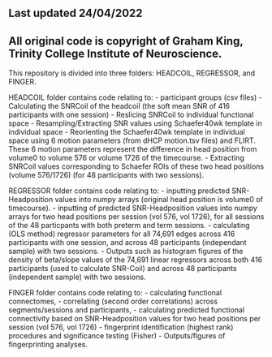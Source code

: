 ## Last updated 24/04/2022
## All original code is copyright of Graham King, Trinity College Institute of Neuroscience. 

This repository is divided into three folders: HEADCOIL, REGRESSOR, and FINGER.

HEADCOIL folder contains code relating to:
    - participant groups (csv files)
    - Calculating the SNRCoil of the headcoil (the soft mean SNR of 416 participants with one session)
    - Reslicing SNRCoil to individual functional space
    - Resampling/Extracting SNR values using Schaefer40wk template in individual space
    - Reorienting the Schaefer40wk template in individual space using 6 motion parameters (from dHCP motion.tsv files) and FLIRT. These 6 motion parameters represent the 
    difference in head position from volume0 to volume 576 or volume 1726 of the timecourse.
    - Extracting SNRCoil values corresponding to Schaefer ROIs of these two head positions (volume 576/1726) (for 48 participants with two sessions).
    

REGRESSOR folder contains code relating to:
    - inputting predicted SNR-Headposition values into numpy arrays (original head position is volume0 of timecourse).
    - inputting of predicted SNR-Headposition values into numpy arrays for two head positions per session (vol 576, vol 1726), for all sessions of the 48 particpants with both preterm and term sessions.
    - calculating (OLS method) regressor parameters for all 74,691 edges across 416 participants with one session, and across 48 participants (independant sample) with two sessions.
    - Outputs such as histogram figures of the density of beta/slope values of the 74,691 linear regressors across both 416 participants (used to calculate SNR-Coil) and across 48 participants (independent sample) with two sessions.


FINGER folder contains code relating to:
    - calculating functional connectomes, 
    - correlating (second order correlations) across segments/sessions and participants,
    - calculating predicted functional connectivity based on SNR-Headposition values for two head positions per session (vol 576, vol 1726)
    - fingerprint identification (highest rank) procedures and significance testing (Fisher)
    - Outputs/figures of fingerprinting analyses. 




